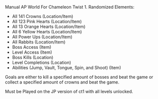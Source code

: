 Manual AP World For Chameleon Twist 1.
Randomized Elements:

* All 141 Crowns (Location/Item)
* All 123 Pink Hearts (Location/Item)
* All 13 Orange Hearts (Location/Item)
* All 6 Yellow Hearts (Location/Item)
* All Power Ups (Location/Item)
* All Rabbits (Location/Item)
* Boss Access (Item)
* Level Access (Item)
* Boss Kills  (Location)
* Level Completions (Location)
* Abilities (Jump, Vault, Tongue, Spin, and Shoot) (Item)

Goals are either to kill a specified amount of bosses and beat the game or collect a specified amount of crowns and beat the game.

Must be Played on the JP version of ct1 with all levels unlocked.
